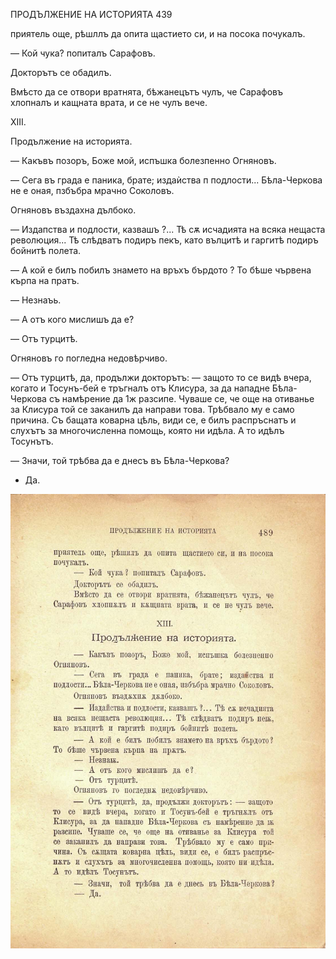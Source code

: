 ﻿ПРОДЪЛЖЕНИЕ НА ИСТОРИЯТА	439

приятель още, рѣшллъ да опита щастието си, и на посока почукалъ.

— Кой чука? попиталъ Сарафовъ.

Докторътъ се обадилъ.

Вмѣсто да се отвори вратнята, бѣжанецътъ чулъ, че Сарафовъ хлопналъ и кащната врата, и се не чулъ вече.

XIII.

Продължение на историята.

— Какъвъ позоръ, Боже мой, испъшка болезпенно Огняновъ.

— Сега въ града е паника, брате; издаѝства п подлости... Бѣла-Черкова не е оная, пзбъбра мрачно Соколовъ.

Огняновъ въздахна дълбоко.

— Издапства и подлости, казвашъ ?... Тѣ сѫ исчадията на всяка нещаста революция... Тѣ слѣдватъ подиръ пекъ, като вълцитѣ и гаргитѣ подиръ бойнитѣ полета.

— А кой е билъ побилъ знамето на връхъ бърдото ? То бѣше чървена кърпа на пратъ.

— Незнаъь.

— А отъ кого мислишъ да е?

— Отъ турцитѣ.

Огняновъ го погледна недовѣрчиво.

— Отъ турцитѣ, да, продължи докторътъ: — защото то се видѣ вчера, когато и Тосунъ-бей е тръгналъ отъ Клисура, за да нападне Бѣла-Черкова съ намѣрение да 1ж разсипе. Чуваше се, че още на отиванье за Клисура той се заканилъ да направи това. Трѣбвало му е само причина. Съ бащата коварна цѣль, види се, е билъ распръснатъ и слухътъ за многочисленна помощь, която ни идѣла. А то идѣлъ Тосунътъ.

— Значи, той трѣбва да е днесъ въ Бѣла-Черкова?

- Да.

![original](../images/542.jpg)

